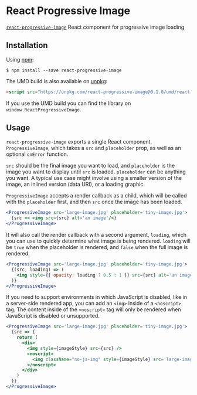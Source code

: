 # React Progressive Image

[npm-badge]: https://img.shields.io/npm/v/react-context-emission.svg?style=flat-square
[npm]: https://www.npmjs.com/package/react-context-emission

[`react-progressive-image`](https://www.npmjs.com/package/react-progressive-image) React component for progressive image loading

## Installation

Using [npm](https://www.npmjs.com/):

    $ npm install --save react-progressive-image


The UMD build is also available on [unpkg](https://unpkg.com):

```html
<script src="https://unpkg.com/react-progressive-image@0.1.0/umd/react-progressive-image.min.js"></script>
```

If you use the UMD build you can find the library on `window.ReactProgressiveImage`.

## Usage

`react-progressive-image` exports a single React component, `ProgressiveImage`, which takes a `src` and `placeholder` prop, as well as an optional `onError` function.

`src` should be the final image you want to load, and `placeholder` is the image you want to display until `src` is loaded. `placeholder` can be anything you want. A typical use case might involve using a smaller version of the image, an inlined version (data URI), or a loading graphic.

`ProgressiveImage` accepts a render callback as a child, which will be called with the `placeholder` first, and then `src` once the image has been loaded.

```jsx
<ProgressiveImage src='large-image.jpg' placeholder='tiny-image.jpg'>
  {src => <img src={src} alt='an image'/>}
</ProgressiveImage>
```

It will also call the render callback with a second argument, `loading`, which you can use to quickly determine what image is being rendered. `loading` will be `true` when the placeholder is rendered, and `false` when the full image is rendered.

```jsx
<ProgressiveImage src='large-image.jpg' placeholder='tiny-image.jpg'>
  {(src, loading) => (
    <img style={{ opacity: loading ? 0.5 : 1 }} src={src} alt='an image'/>
  )}
</ProgressiveImage>
```

If you need to support environments in which JavaScript is disabled, like in a server-side rendered app, you can add an `<img>` inside of a `<noscript>` tag. The content inside of the `<noscript>` tag will only be rendered when JavaScript is disabled or unsupported.

```jsx
<ProgressiveImage src='large-image.jpg' placeholder='tiny-image.jpg'>
  {src => {
    return (
      <div>
        <img style={imageStyle} src={src} />
        <noscript>
          <img className="no-js-img" style={imageStyle} src='large-image.jpg' />
        </noscript>
      </div>
    )
  }} 
</ProgressiveImage>
```